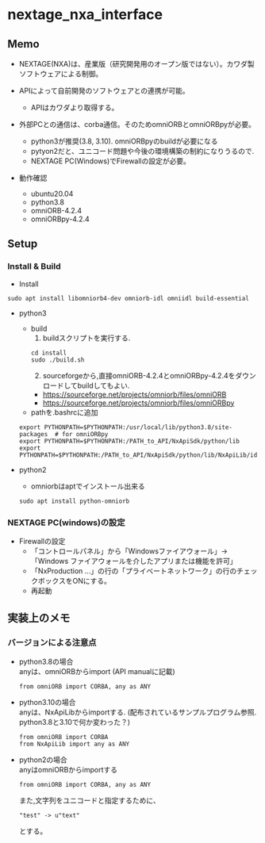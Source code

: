 # nextage_nxa_interface
## Memo
- NEXTAGE(NXA)は、産業版（研究開発用のオープン版ではない）。カワダ製ソフトウェアによる制御。
- APIによって自前開発のソフトウェアとの連携が可能。
  - APIはカワダより取得する。
- 外部PCとの通信は、corba通信。そのためomniORBとomniORBpyが必要。
  - python3が推奨(3.8, 3.10). omniORBpyのbuildが必要になる
  - pytyon2だと、ユニコード問題や今後の環境構築の制約になりうるので.
  - NEXTAGE PC(Windows)でFirewallの設定が必要。

- 動作確認
  - ubuntu20.04
  - python3.8
  - omniORB-4.2.4
  - omniORBpy-4.2.4

## Setup
### Install & Build
- Install
```
sudo apt install libomniorb4-dev omniorb-idl omniidl build-essential
```

- python3
  - build
    1. buildスクリプトを実行する. 
    ```
    cd install
    sudo ./build.sh
    ```
    2. sourceforgeから,直接omniORB-4.2.4とomniORBpy-4.2.4をダウンロードしてbuildしてもよい.
      - https://sourceforge.net/projects/omniorb/files/omniORB
      - https://sourceforge.net/projects/omniorb/files/omniORBpy
  - pathを.bashrcに追加
  ```
  export PYTHONPATH=$PYTHONPATH:/usr/local/lib/python3.8/site-packages  # for omniORBpy
  export PYTHONPATH=$PYTHONPATH:/PATH_to_API/NxApiSdk/python/lib
  export PYTHONPATH=$PYTHONPATH:/PATH_to_API/NxApiSdk/python/lib/NxApiLib/idl_NxApi
  ```

- python2
  - omniorbはaptでインストール出来る
  ```
  sudo apt install python-omniorb
  ```

### NEXTAGE PC(windows)の設定
- Firewallの設定
  - 「コントロールパネル」から「Windowsファイアウォール」->「Windows ファイアウォールを介したアプリまたは機能を許可」
  - 「NxProduction ...」の行の「プライベートネットワーク」の行のチェックボックスをONにする。
  - 再起動



## 実装上のメモ
### バージョンによる注意点
- python3.8の場合  
anyは、omniORBからimport (API manualに記載)
  ```
  from omniORB import CORBA, any as ANY
  ```

- python3.10の場合  
anyは、NxApiLibからimportする. (配布されているサンプルプログラム参照. python3.8と3.10で何か変わった？)
  ```
  from omniORB import CORBA
  from NxApiLib import any as ANY
  ```

- python2の場合  
anyはomniORBからimportする
  ```
  from omniORB import CORBA, any as ANY
  ```
  また,文字列をユニコードと指定するために、
  ```
  "test" -> u"text"
  ```
  とする。
